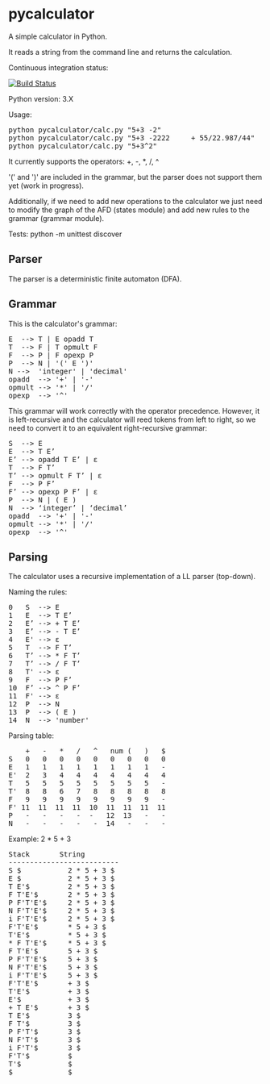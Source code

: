 pycalculator
============

A simple calculator in Python.

It reads a string from the command line and returns the calculation.

Continuous integration status:

[![Build Status](https://travis-ci.org/juliotrigo/pycalculator.png?branch=master)](https://travis-ci.org/juliotrigo/pycalculator)

Python version: 3.X

Usage:  

<pre>
python pycalculator/calc.py "5+3 -2"  
python pycalculator/calc.py "5+3 -2222     + 55/22.987/44"  
python pycalculator/calc.py "5+3^2"
</pre>  

It currently supports the operators: +, -, *, /, ^

'(' and ')' are included in the grammar, but the parser does not support them yet (work in progress).

Additionally, if we need to add new operations to the calculator we just need to modify the graph of the AFD (states module) and add new rules to the grammar (grammar module).

Tests: python -m unittest discover

Parser
------

The parser is a deterministic finite automaton (DFA).

Grammar
-------

This is the calculator's grammar:  

<pre>
E  --> T | E opadd T  
T  --> F | T opmult F  
F  --> P | F opexp P  
P  --> N | '(' E ')'  
N -->  'integer' | 'decimal'  
opadd  --> '+' | '-'  
opmult --> '*' | '/'  
opexp  --> '^'  
</pre>

This grammar will work correctly with the operator precedence. However, it is left-recursive and the calculator will reed tokens from left to right, so we need to convert it to an equivalent right-recursive grammar:

<pre>
S  --> E  
E  --> T E’  
E’ --> opadd T E’ | ε  
T  --> F T’  
T’ --> opmult F T’ | ε  
F  --> P F’  
F’ --> opexp P F’ | ε  
P  --> N | ( E )  
N  --> ‘integer’ | ‘decimal’  
opadd  --> '+' | '-'  
opmult --> '*' | '/'  
opexp  --> '^'  
</pre>

Parsing
-------

The calculator uses a recursive implementation of a LL parser (top-down).  

Naming the rules:  

<pre>
0   S  --> E  
1   E  --> T E’  
2   E’ --> + T E’  
3   E’ --> - T E’  
4   E' --> ε  
5   T  --> F T’  
6   T’ --> * F T’  
7   T’ --> / F T’  
8   T' --> ε  
9   F  --> P F’  
10  F’ --> ^ P F’  
11  F' --> ε  
12  P  --> N  
13  P  --> ( E )  
14  N  --> 'number'  
</pre>

Parsing table:  

<pre>
    +   -   *   /   ^   num (   )   $  
S   0   0   0   0   0   0   0   0   0  
E   1   1   1   1   1   1   1   1   -  
E'  2   3   4   4   4   4   4   4   4  
T   5   5   5   5   5   5   5   5   -  
T'  8   8   6   7   8   8   8   8   8  
F   9   9   9   9   9   9   9   9   -  
F' 11  11  11  11  10  11  11  11  11  
P   -   -   -   -  -   12  13   -   -  
N   -   -   -   -   -  14   -   -   -  
</pre>

Example: 2 * 5 + 3  

<pre>
Stack       String  
--------------------------  
S $           2 * 5 + 3 $  
E $           2 * 5 + 3 $  
T E'$         2 * 5 + 3 $  
F T'E'$       2 * 5 + 3 $  
P F'T'E'$     2 * 5 + 3 $  
N F'T'E'$     2 * 5 + 3 $  
i F'T'E'$     2 * 5 + 3 $  
F'T'E'$       * 5 + 3 $  
T'E'$         * 5 + 3 $  
* F T'E'$     * 5 + 3 $  
F T'E'$       5 + 3 $  
P F'T'E'$     5 + 3 $  
N F'T'E'$     5 + 3 $  
i F'T'E'$     5 + 3 $  
F'T'E'$       + 3 $  
T'E'$         + 3 $  
E'$           + 3 $  
+ T E'$       + 3 $  
T E'$         3 $  
F T'$         3 $  
P F'T'$       3 $  
N F'T'$       3 $  
i F'T'$       3 $  
F'T'$         $  
T'$           $  
$             $  
</pre>
